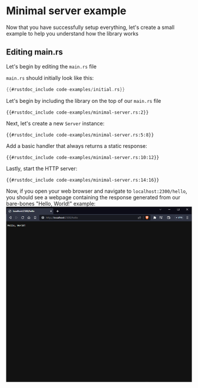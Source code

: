# Minimal server example

Now that you have successfully setup everything, let's create a small example to help you understand how the library works

## Editing main.rs

Let's begin by editing the `main.rs` file

`main.rs` should initially look like this:

```rust
{{#rustdoc_include code-examples/initial.rs}}
```

Let's begin by including the library on the top of our `main.rs` file

```rust, no_run
{{#rustdoc_include code-examples/minimal-server.rs:2}}
```

Next, let's create a new `Server` instance:

```rust, no_run
{{#rustdoc_include code-examples/minimal-server.rs:5:8}}
```

Add a basic handler that always returns a static response:

```rust, no_run
{{#rustdoc_include code-examples/minimal-server.rs:10:12}}
```

Lastly, start the HTTP server:

```rust, no_run
{{#rustdoc_include code-examples/minimal-server.rs:14:16}}
```

Now, if you open your web browser and navigate to `localhost:2300/hello`, you should see a webpage containing the response generated from our bare-bones "Hello, World!" example:
![miimal-server-view](img/minimal-server-browser-view.png)
